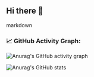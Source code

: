 ## Hi there 👋

<!--
**DavidDomchenkov/DavidDomchenkov** is a ✨ _special_ ✨ repository because its `README.md` (this file) appears on your GitHub profile.

Here are some ideas to get you started:

- 🔭 I’m currently working on ...
- 🌱 I’m currently learning ...
- 👯 I’m looking to collaborate on ...
- 🤔 I’m looking for help with ...
- 💬 Ask me about ...
- 📫 How to reach me: ...
- 😄 Pronouns: ...
- ⚡ Fun fact: ...
-->

markdown
### 📈 GitHub Activity Graph:
![Anurag's GitHub activity graph](https://activity-graph.herokuapp.com/graph?DavidDomchenkov)

![Anurag's GitHub stats](https://github-readme-stats.vercel.app/api?username=DavidDomchenkov&show_icons=true&theme=radical)
